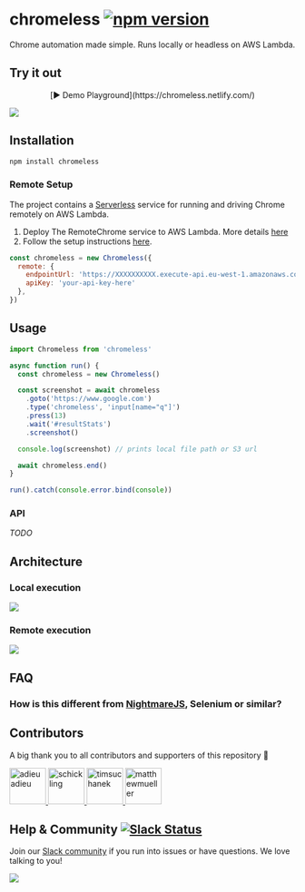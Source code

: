 # chromeless [![npm version](https://badge.fury.io/js/chromeless.svg)](https://badge.fury.io/js/chromeless)

Chrome automation made simple. Runs locally or headless on AWS Lambda.

## Try it out

<p align="center">
[▶️ Demo Playground](https://chromeless.netlify.com/)
</p>

[![](http://i.imgur.com/i1gtCzy.png)](https://chromeless.netlify.com/)

## Installation
```sh
npm install chromeless
```

### Remote Setup

The project contains a [Serverless](https://serverless.com/) service for running and driving Chrome remotely on AWS Lambda.

1. Deploy The RemoteChrome service to AWS Lambda. More details [here](https://github.com/graphcool/chromeless/tree/master/serverless#setup)
2. Follow the setup instructions [here](https://github.com/graphcool/chromeless/tree/master/serverless#remotechrome).

```js
const chromeless = new Chromeless({
  remote: {
    endpointUrl: 'https://XXXXXXXXXX.execute-api.eu-west-1.amazonaws.com/dev/session'
    apiKey: 'your-api-key-here'
  },
})
```

## Usage
```js
import Chromeless from 'chromeless'

async function run() {
  const chromeless = new Chromeless()

  const screenshot = await chromeless
    .goto('https://www.google.com')
    .type('chromeless', 'input[name="q"]')
    .press(13)
    .wait('#resultStats')
    .screenshot()

  console.log(screenshot) // prints local file path or S3 url

  await chromeless.end()
}

run().catch(console.error.bind(console))
```

### API

*TODO*

## Architecture

### Local execution

![](http://imgur.com/1eM8Bda.png)

### Remote execution

![](http://imgur.com/nYGKGpp.png)

## FAQ

### How is this different from [NightmareJS](https://github.com/segmentio/nightmare), Selenium or similar?

## Contributors

A big thank you to all contributors and supporters of this repository 💚

<a href="https://github.com/adieuadieu/" target="_blank">
  <img src="https://github.com/adieuadieu.png?size=64" width="64" height="64" alt="adieuadieu">
</a>
<a href="https://github.com/schickling/" target="_blank">
  <img src="https://github.com/schickling.png?size=64" width="64" height="64" alt="schickling">
</a>
<a href="https://github.com/timsuchanek/" target="_blank">
  <img src="https://github.com/timsuchanek.png?size=64" width="64" height="64" alt="timsuchanek">
</a>
<a href="https://github.com/matthewmueller/" target="_blank">
  <img src="https://github.com/matthewmueller.png?size=64" width="64" height="64" alt="matthewmueller">
</a>


## Help & Community [![Slack Status](https://slack.graph.cool/badge.svg)](https://slack.graph.cool)

Join our [Slack community](http://slack.graph.cool/) if you run into issues or have questions. We love talking to you!

![](http://i.imgur.com/5RHR6Ku.png)
